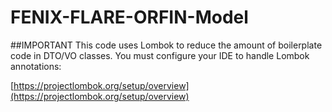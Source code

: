# FENIX-FLARE-ORFIN-Model

##IMPORTANT
This code uses Lombok to reduce the amount of boilerplate code in DTO/VO classes.  You must configure your IDE to handle Lombok annotations:

[https://projectlombok.org/setup/overview](https://projectlombok.org/setup/overview)